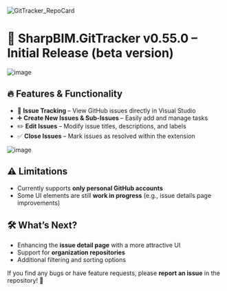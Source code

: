 ![GitTracker_RepoCard](https://github.com/user-attachments/assets/a1a55b43-dc66-4c24-961a-c99ee8d9d987)

# 🚀 SharpBIM.GitTracker v0.55.0 – Initial Release (beta version)  

![image](https://github.com/user-attachments/assets/83bfad31-5ddc-4ffc-b2ca-e75c0af3b965)

## 🔥 Features & Functionality  
- 📌 **Issue Tracking** – View GitHub issues directly in Visual Studio  
- ➕ **Create New Issues & Sub-Issues** – Easily add and manage tasks  
- ✏️ **Edit Issues** – Modify issue titles, descriptions, and labels  
- ✅ **Close Issues** – Mark issues as resolved within the extension  

![image](https://github.com/user-attachments/assets/e928d04a-a33f-42f3-b0dd-c17246396f36)

## ⚠️ Limitations  
- Currently supports **only personal GitHub accounts**  
- Some UI elements are still **work in progress** (e.g., issue details page improvements)  

## 🛠️ What’s Next?  
- Enhancing the **issue detail page** with a more attractive UI  
- Support for **organization repositories**  
- Additional filtering and sorting options  

If you find any bugs or have feature requests, please **report an issue** in the repository! 🚀  
